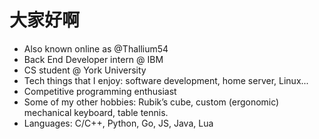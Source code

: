 ---
---
# 大家好啊

- Also known online as @Thallium54
- Back End Developer intern @ IBM
- CS student @ York University
- Tech things that I enjoy: software development, home server, Linux...
- Competitive programming enthusiast
- Some of my other hobbies: Rubik’s cube, custom (ergonomic) mechanical keyboard, table tennis.
- Languages: C/C++, Python, Go, JS, Java, Lua

